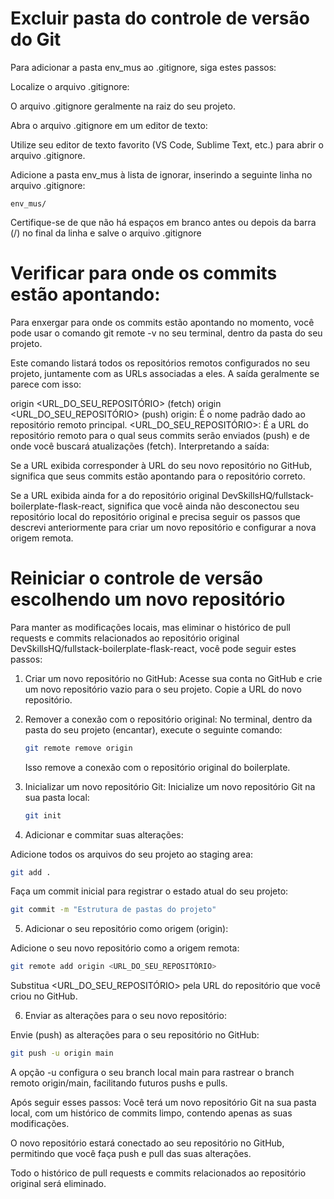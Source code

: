 # Excluir pasta do controle de versão do Git
Para adicionar a pasta env_mus ao .gitignore, siga estes passos:

Localize o arquivo .gitignore:

O arquivo .gitignore geralmente na raiz do seu projeto. 

Abra o arquivo .gitignore em um editor de texto:

Utilize seu editor de texto favorito (VS Code, Sublime Text, etc.) para abrir o arquivo .gitignore.

Adicione a pasta env_mus à lista de ignorar, inserindo a seguinte linha no arquivo .gitignore:
```
env_mus/
```

Certifique-se de que não há espaços em branco antes ou depois da barra (/) no final da linha e salve o arquivo .gitignore

# Verificar para onde os commits estão apontando:
Para enxergar para onde os commits estão apontando no momento, você pode usar o comando git remote -v no seu terminal, dentro da pasta do seu projeto.

Este comando listará todos os repositórios remotos configurados no seu projeto, juntamente com as URLs associadas a eles. A saída geralmente se parece com isso:

origin  <URL_DO_SEU_REPOSITÓRIO> (fetch)
origin  <URL_DO_SEU_REPOSITÓRIO> (push)
origin: É o nome padrão dado ao repositório remoto principal.
<URL_DO_SEU_REPOSITÓRIO>: É a URL do repositório remoto para o qual seus commits serão enviados (push) e de onde você buscará atualizações (fetch).
Interpretando a saída:

Se a URL exibida corresponder à URL do seu novo repositório no GitHub, significa que seus commits estão apontando para o repositório correto.

Se a URL exibida ainda for a do repositório original DevSkillsHQ/fullstack-boilerplate-flask-react, significa que você ainda não desconectou seu repositório local do repositório original e precisa seguir os passos que descrevi anteriormente para criar um novo repositório e configurar a nova origem remota.

# Reiniciar o controle de versão escolhendo um novo repositório
Para manter as modificações locais, mas eliminar o histórico de pull requests e commits relacionados ao repositório original DevSkillsHQ/fullstack-boilerplate-flask-react, você pode seguir estes passos:

1. Criar um novo repositório no GitHub:
    Acesse sua conta no GitHub e crie um novo repositório vazio para o seu projeto.
    Copie a URL do novo repositório.
2. Remover a conexão com o repositório original:
    No terminal, dentro da pasta do seu projeto (encantar), execute o seguinte comando:

    ```bash
    git remote remove origin
    ```

    Isso remove a conexão com o repositório original do boilerplate.

3. Inicializar um novo repositório Git:
    Inicialize um novo repositório Git na sua pasta local:

    ```bash
    git init
    ```

4. Adicionar e commitar suas alterações:

Adicione todos os arquivos do seu projeto ao staging area:
    
```bash
git add .
```

Faça um commit inicial para registrar o estado atual do seu projeto:

```bash
git commit -m "Estrutura de pastas do projeto"
```

5. Adicionar o seu repositório como origem (origin):

Adicione o seu novo repositório como a origem remota:

```bash
git remote add origin <URL_DO_SEU_REPOSITÓRIO>
```

Substitua <URL_DO_SEU_REPOSITÓRIO> pela URL do repositório que você criou no GitHub.

6. Enviar as alterações para o seu novo repositório:

Envie (push) as alterações para o seu repositório no GitHub:

```bash
git push -u origin main
```

A opção -u configura o seu branch local main para rastrear o branch remoto origin/main, facilitando futuros pushs e pulls.

Após seguir esses passos:
    Você terá um novo repositório Git na sua pasta local, com um histórico de commits limpo, contendo apenas as suas modificações.
    
O novo repositório estará conectado ao seu repositório no GitHub, permitindo que você faça push e pull das suas alterações.
    
Todo o histórico de pull requests e commits relacionados ao repositório original será eliminado.
